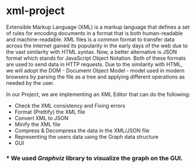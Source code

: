 # xml-project

Extensible Markup Language (XML) is a markup language that defines a set of rules for encoding documents in a format that is both human-readable and machine-readable. XML files is a common format to transfer data across the internet gained its popularity in the early days of the web due to the vast similarity with HTML syntax. Now, a better alternative is JSON format which stands for JavaScript Object Notation. Both of these formats are used to send data in HTTP requests. Due to the similarity with HTML, we will adopt the DOM - Document Object Model - model used in modern browsers by parsing the file as a tree and applying different operations as needed by the user.


In our Project, we are implementing an XML Editor that can do the following:

-	Check the XML consistency and Fixing errors
-	Format (Prettify) the XML file
-	Convert XML to JSON
- Minify the XML file
- Compress & Decompress the data in the XML/JSON file
- Representing the users data using the Graph data structure
- GUI

### * We used *Graphviz* library to visualize the graph on the GUI.

